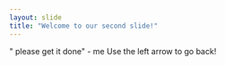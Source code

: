 ```yaml
---
layout: slide
title: "Welcome to our second slide!"
---
```

" please get it done" - me
Use the left arrow to go back!
